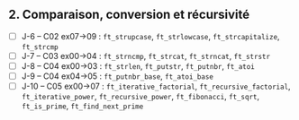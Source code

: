 ## 2. **Comparaison, conversion et récursivité**

* [ ] J-6 – C02 ex07→09 : `ft_strupcase`, `ft_strlowcase`, `ft_strcapitalize`, `ft_strcmp`
* [ ] J-7 – C03 ex00→04 : `ft_strncmp`, `ft_strcat`, `ft_strncat`, `ft_strstr`
* [ ] J-8 – C04 ex00→03 : `ft_strlen`, `ft_putstr`, `ft_putnbr`, `ft_atoi`
* [ ] J-9 – C04 ex04→05 : `ft_putnbr_base`, `ft_atoi_base`
* [ ] J-10 – C05 ex00→07 : `ft_iterative_factorial`, `ft_recursive_factorial`, `ft_iterative_power`, `ft_recursive_power`, `ft_fibonacci`, `ft_sqrt`, `ft_is_prime`, `ft_find_next_prime`
